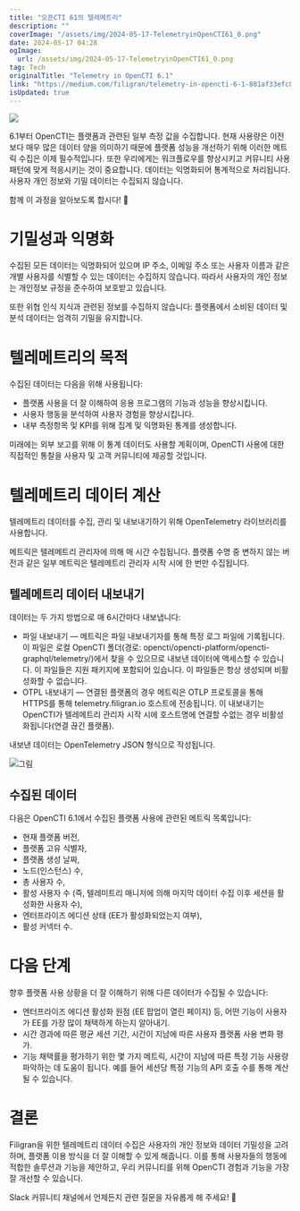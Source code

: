 ```yaml
---
title: "오픈CTI 61의 텔레메트리"
description: ""
coverImage: "/assets/img/2024-05-17-TelemetryinOpenCTI61_0.png"
date: 2024-05-17 04:28
ogImage:
  url: /assets/img/2024-05-17-TelemetryinOpenCTI61_0.png
tag: Tech
originalTitle: "Telemetry in OpenCTI 6.1"
link: "https://medium.com/filigran/telemetry-in-opencti-6-1-801af33efc8a"
isUpdated: true
---
```


<img src="/assets/img/2024-05-17-TelemetryinOpenCTI61_0.png" />

6.1부터 OpenCTI는 플랫폼과 관련된 일부 측정 값을 수집합니다. 현재 사용량은 이전보다 매우 많은 데이터 양을 의미하기 때문에 플랫폼 성능을 개선하기 위해 이러한 메트릭 수집은 이제 필수적입니다. 또한 우리에게는 워크플로우를 향상시키고 커뮤니티 사용 패턴에 맞게 적응시키는 것이 중요합니다. 데이터는 익명화되어 통계적으로 처리됩니다. 사용자 개인 정보와 기밀 데이터는 수집되지 않습니다.

함께 이 과정을 알아보도록 합시다! 🙂

# 기밀성과 익명화

<!-- seedividend - 사각형 -->

<ins class="adsbygoogle"
     style="display:block"
     data-ad-client="ca-pub-4877378276818686"
     data-ad-slot="1898504329"
     data-ad-format="auto"
     data-full-width-responsive="true"></ins>

<script>
     (adsbygoogle = window.adsbygoogle || []).push({});
</script>

수집된 모든 데이터는 익명화되어 있으며 IP 주소, 이메일 주소 또는 사용자 이름과 같은 개별 사용자를 식별할 수 있는 데이터는 수집하지 않습니다. 따라서 사용자의 개인 정보는 개인정보 규정을 준수하여 보호받고 있습니다.

또한 위협 인식 지식과 관련된 정보를 수집하지 않습니다: 플랫폼에서 소비된 데이터 및 분석 데이터는 엄격히 기밀을 유지합니다.

# 텔레메트리의 목적

수집된 데이터는 다음을 위해 사용됩니다:

<!-- seedividend - 사각형 -->

<ins class="adsbygoogle"
     style="display:block"
     data-ad-client="ca-pub-4877378276818686"
     data-ad-slot="1898504329"
     data-ad-format="auto"
     data-full-width-responsive="true"></ins>

<script>
     (adsbygoogle = window.adsbygoogle || []).push({});
</script>

- 플랫폼 사용을 더 잘 이해하여 응용 프로그램의 기능과 성능을 향상시킵니다.
- 사용자 행동을 분석하여 사용자 경험을 향상시킵니다.
- 내부 측정항목 및 KPI를 위해 집계 및 익명화된 통계를 생성합니다.

미래에는 외부 보고를 위해 이 통계 데이터도 사용할 계획이며, OpenCTI 사용에 대한 직접적인 통찰을 사용자 및 고객 커뮤니티에 제공할 것입니다.

# 텔레메트리 데이터 계산

텔레메트리 데이터를 수집, 관리 및 내보내기하기 위해 OpenTelemetry 라이브러리를 사용합니다.

<!-- seedividend - 사각형 -->

<ins class="adsbygoogle"
     style="display:block"
     data-ad-client="ca-pub-4877378276818686"
     data-ad-slot="1898504329"
     data-ad-format="auto"
     data-full-width-responsive="true"></ins>

<script>
     (adsbygoogle = window.adsbygoogle || []).push({});
</script>

메트릭은 텔레메트리 관리자에 의해 매 시간 수집됩니다. 플랫폼 수명 중 변하지 않는 버전과 같은 일부 메트릭은 텔레메트리 관리자 시작 시에 한 번만 수집됩니다.

## 텔레메트리 데이터 내보내기

데이터는 두 가지 방법으로 매 6시간마다 내보냅니다:

- 파일 내보내기 — 메트릭은 파일 내보내기자를 통해 특정 로그 파일에 기록됩니다. 이 파일은 로컬 OpenCTI 폴더(경로: opencti/opencti-platform/opencti-graphql/telemetry/)에서 찾을 수 있으므로 내보낸 데이터에 액세스할 수 있습니다. 이 파일들은 지원 패키지에 포함되어 있습니다. 이 파일들은 항상 생성되며 비활성화할 수 없습니다.
- OTPL 내보내기 — 연결된 플랫폼의 경우 메트릭은 OTLP 프로토콜을 통해 HTTPS를 통해 telemetry.filigran.io 호스트에 전송됩니다. 이 내보내기는 OpenCTI가 텔레메트리 관리자 시작 시에 호스트명에 연결할 수없는 경우 비활성화됩니다(연결 끊긴 플랫폼).

<!-- seedividend - 사각형 -->

<ins class="adsbygoogle"
     style="display:block"
     data-ad-client="ca-pub-4877378276818686"
     data-ad-slot="1898504329"
     data-ad-format="auto"
     data-full-width-responsive="true"></ins>

<script>
     (adsbygoogle = window.adsbygoogle || []).push({});
</script>

내보낸 데이터는 OpenTelemetry JSON 형식으로 작성됩니다.

![그림](/assets/img/2024-05-17-TelemetryinOpenCTI61_1.png)

## 수집된 데이터

다음은 OpenCTI 6.1에서 수집된 플랫폼 사용에 관련된 메트릭 목록입니다:

<!-- seedividend - 사각형 -->

<ins class="adsbygoogle"
     style="display:block"
     data-ad-client="ca-pub-4877378276818686"
     data-ad-slot="1898504329"
     data-ad-format="auto"
     data-full-width-responsive="true"></ins>

<script>
     (adsbygoogle = window.adsbygoogle || []).push({});
</script>

- 현재 플랫폼 버전,
- 플랫폼 고유 식별자,
- 플랫폼 생성 날짜,
- 노드(인스턴스) 수,
- 총 사용자 수,
- 활성 사용자 수 (즉, 텔레미트리 매니저에 의해 마지막 데이터 수집 이후 세션을 활성화한 사용자 수),
- 엔터프라이즈 에디션 상태 (EE가 활성화되었는지 여부),
- 활성 커넥터 수.

# 다음 단계

향후 플랫폼 사용 상황을 더 잘 이해하기 위해 다른 데이터가 수집될 수 있습니다:

- 엔터프라이즈 에디션 활성화 원점 (EE 팝업이 열린 페이지) 등, 어떤 기능이 사용자가 EE를 가장 많이 채택하게 하는지 알아내기.
- 시간 경과에 따른 평균 세션 기간, 시간이 지남에 따른 사용자 플랫폼 사용 변화 평가.
- 기능 채택률을 평가하기 위한 몇 가지 메트릭, 시간이 지남에 따른 특정 기능 사용량 파악하는 데 도움이 됩니다. 예를 들어 세션당 특정 기능의 API 호출 수를 통해 계산될 수 있습니다.

<!-- seedividend - 사각형 -->

<ins class="adsbygoogle"
     style="display:block"
     data-ad-client="ca-pub-4877378276818686"
     data-ad-slot="1898504329"
     data-ad-format="auto"
     data-full-width-responsive="true"></ins>

<script>
     (adsbygoogle = window.adsbygoogle || []).push({});
</script>

# 결론

Filigran을 위한 텔레메트리 데이터 수집은 사용자의 개인 정보와 데이터 기밀성을 고려하며, 플랫폼 이용 방식을 더 잘 이해할 수 있게 해줍니다. 이를 통해 사용자들의 행동에 적합한 솔루션과 기능을 제안하고, 우리 커뮤니티를 위해 OpenCTI 경험과 기능을 가장 잘 개선할 수 있습니다.

Slack 커뮤니티 채널에서 언제든지 관련 질문을 자유롭게 해 주세요! 📢
